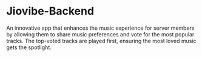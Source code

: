 # Jiovibe-Backend
An innovative app that enhances the music experience for server members by allowing them to share music preferences and vote for the most popular tracks. The top-voted tracks are played first, ensuring the most loved music gets the spotlight.
